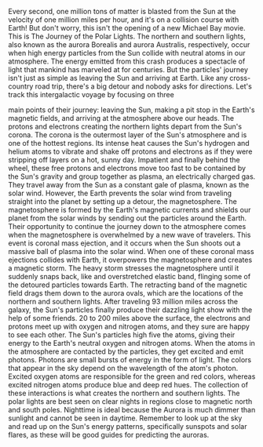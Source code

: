 
Every second,
one million tons of matter
is blasted from the Sun
at the velocity
of one million miles per hour,
and it&#39;s on a collision course with Earth!
But don&#39;t worry,
this isn&#39;t the opening
of a new Michael Bay movie.
This is The Journey of the Polar Lights.
The northern and southern lights,
also known as the aurora Borealis
and aurora Australis, respectively,
occur when high energy
particles from the Sun
collide with neutral atoms
in our atmosphere.
The energy emitted from this crash
produces a spectacle of light
that mankind has marveled at
for centuries.
But the particles&#39; journey
isn&#39;t just as simple
as leaving the Sun and arriving at Earth.
Like any cross-country road trip,
there&#39;s a big detour
and nobody asks for directions.
Let&#39;s track this intergalactic voyage
by focusing on three

main points of their journey:
leaving the Sun, making a pit stop
in the Earth&#39;s magnetic fields,
and arriving at the atmosphere
above our heads.
The protons and electrons
creating the northern lights
depart from the Sun&#39;s corona.
The corona is the outermost layer
of the Sun&#39;s atmosphere
and is one of the hottest regions.
Its intense heat causes the Sun&#39;s hydrogen
and helium atoms to vibrate
and shake off protons and electrons
as if they were stripping off
layers on a hot, sunny day.
Impatient and finally behind the wheel,
these free protons
and electrons move too fast
to be contained by the Sun&#39;s gravity
and group together as plasma,
an electrically charged gas.
They travel away from the Sun
as a constant gale of plasma,
known as the solar wind.
However, the Earth prevents the solar wind
from traveling straight into the planet
by setting up a detour, the magnetosphere.
The magnetosphere is formed
by the Earth&#39;s magnetic currents
and shields our planet
from the solar winds
by sending out the particles
around the Earth.
Their opportunity to continue the journey
down to the atmosphere
comes when the magnetosphere is
overwhelmed by a new wave of travelers.
This event is coronal mass ejection,
and it occurs when the Sun shoots out
a massive ball of plasma
into the solar wind.
When one of these coronal mass ejections
collides with Earth,
it overpowers the magnetosphere
and creates a magnetic storm.
The heavy storm stresses the magnetosphere
until it suddenly snaps back,
like and overstretched elastic band,
flinging some of the detoured
particles towards Earth.
The retracting band of the magnetic field
drags them down to the aurora ovals,
which are the locations
of the northern and southern lights.
After traveling 93 million miles
across the galaxy,
the Sun&#39;s particles finally produce
their dazzling light show
with the help of some friends.
20 to 200 miles above the surface,
the electrons and protons meet up
with oxygen and nitrogen atoms,
and they sure are happy to see each other.
The Sun&#39;s particles high five the atoms,
giving their energy
to the Earth&#39;s neutral
oxygen and nitrogen atoms.
When the atoms in the atmosphere
are contacted by the particles,
they get excited and emit photons.
Photons are small bursts of energy
in the form of light.
The colors that appear in the sky
depend on the wavelength
of the atom&#39;s photon.
Excited oxygen atoms are responsible
for the green and red colors,
whereas excited nitrogen atoms
produce blue and deep red hues.
The collection of these interactions
is what creates the northern
and southern lights.
The polar lights
are best seen on clear nights
in regions close to magnetic
north and south poles.
Nighttime is ideal
because the Aurora
is much dimmer than sunlight
and cannot be seen in daytime.
Remember to look up at the sky
and read up on the Sun&#39;s energy patterns,
specifically sunspots and solar flares,
as these will be good guides
for predicting the auroras.
